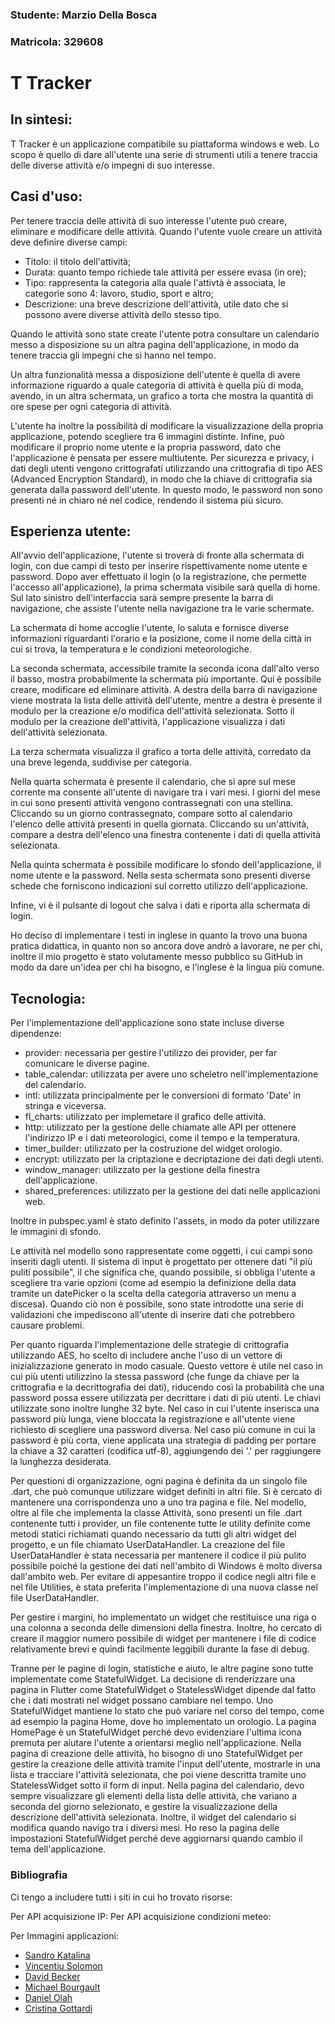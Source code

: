 ### Studente: Marzio Della Bosca 
### Matricola: 329608

# T Tracker

## In sintesi:
T Tracker è un applicazione compatibile su piattaforma windows e web. Lo scopo è quello di dare all'utente una serie di strumenti utili
a tenere traccia delle diverse attività e/o impegni di suo interesse.

## Casi d'uso:
Per tenere traccia delle attività di suo interesse l'utente può creare, eliminare e modificare delle attività. Quando l'utente vuole creare un attività deve definire diverse campi:

- Titolo: il titolo dell'attività;
- Durata: quanto tempo richiede tale attività per essere evasa (in ore);
- Tipo: rappresenta la categoria alla quale l'attivtà è associata, le categorie sono 4: lavoro, studio, sport e altro;
- Descrizione: una breve descrizione dell'attività, utile dato che si possono avere diverse attività dello stesso tipo.

Quando le attività sono state create l'utente potra consultare un calendario messo a disposizione su un altra pagina dell'applicazione, in modo da tenere traccia gli impegni che si hanno nel tempo.

Un altra funzionalità messa a disposizione dell'utente è quella di avere informazione riguardo a quale categoria di attività è quella più di moda, avendo, in un altra schermata, un grafico a torta che mostra la quantità di ore spese per ogni categoria di attività.

L'utente ha inoltre la possibilità di modificare la visualizzazione della propria applicazione, potendo scegliere tra 6 immagini distinte. Infine, può modificare il proprio nome utente e la propria password, dato che l'applicazione è pensata per essere multiutente. Per sicurezza e privacy, i dati degli utenti vengono crittografati utilizzando una crittografia di tipo AES (Advanced Encryption Standard), in modo che la chiave di crittografia sia generata dalla password dell'utente. In questo modo, le password non sono presenti né in chiaro né nel codice, rendendo il sistema più sicuro.

## Esperienza utente:
All'avvio dell'applicazione, l'utente si troverà di fronte alla schermata di login, con due campi di testo per inserire rispettivamente nome utente e password. Dopo aver effettuato il login (o la registrazione, che permette l'accesso all'applicazione), la prima schermata visibile sarà quella di home. Sul lato sinistro dell'interfaccia sarà sempre presente la barra di navigazione, che assiste l'utente nella navigazione tra le varie schermate.

La schermata di home accoglie l'utente, lo saluta e fornisce diverse informazioni riguardanti l'orario e la posizione, come il nome della città in cui si trova, la temperatura e le condizioni meteorologiche.

La seconda schermata, accessibile tramite la seconda icona dall'alto verso il basso, mostra probabilmente la schermata più importante. Qui è possibile creare, modificare ed eliminare attività. A destra della barra di navigazione viene mostrata la lista delle attività dell'utente, mentre a destra è presente il modulo per la creazione e/o modifica dell'attività selezionata. Sotto il modulo per la creazione dell'attività, l'applicazione visualizza i dati dell'attività selezionata.

La terza schermata visualizza il grafico a torta delle attività, corredato da una breve legenda, suddivise per categoria.

Nella quarta schermata è presente il calendario, che si apre sul mese corrente ma consente all'utente di navigare tra i vari mesi. I giorni del mese in cui sono presenti attività vengono contrassegnati con una stellina. Cliccando su un giorno contrassegnato, compare sotto al calendario l'elenco delle attività presenti in quella giornata. Cliccando su un'attività, compare a destra dell'elenco una finestra contenente i dati di quella attività selezionata.

Nella quinta schermata è possibile modificare lo sfondo dell'applicazione, il nome utente e la password. Nella sesta schermata sono presenti diverse schede che forniscono indicazioni sul corretto utilizzo dell'applicazione.

Infine, vi è il pulsante di logout che salva i dati e riporta alla schermata di login. 

Ho deciso di implementare i testi in inglese in quanto la trovo una buona pratica didattica, in quanto non so ancora dove andrò a lavorare, ne per chi, inoltre il mio progetto è stato volutamente messo pubblico su GitHub in modo da dare un'idea per chi ha bisogno, e l'inglese è la lingua più comune.

## Tecnologia:
Per l'implementazione dell'applicazione sono state incluse diverse dipendenze:
- provider: necessaria per gestire l'utilizzo dei provider, per far comunicare le diverse pagine.
- table_calendar: utilizzata per avere uno scheletro nell'implementazione del calendario.
- intl: utilizzata principalmente per le conversioni di formato 'Date' in stringa e viceversa.
- fl_charts: utilizzato per implemetare il grafico delle attività.
- http: utilizzato per la gestione delle chiamate alle API per ottenere l'indirizzo IP e i dati meteorologici, come il tempo e la temperatura.
- timer_builder: utilizzato per la costruzione del widget orologio.
- encrypt: utilizzato per la criptazione e decriptazione dei dati degli utenti.
- window_manager: utilizzato per la gestione della finestra dell'applicazione.
- shared_preferences: utilizzato per la gestione dei dati nelle applicazioni web.

Inoltre in pubspec.yaml è stato definito l'assets, in modo da poter utilizzare le immagini di sfondo.

Le attività nel modello sono rappresentate come oggetti, i cui campi sono inseriti dagli utenti. Il sistema di input è progettato per ottenere dati "il più puliti possibile", il che significa che, quando possibile, si obbliga l'utente a scegliere tra varie opzioni (come ad esempio la definizione della data tramite un datePicker o la scelta della categoria attraverso un menu a discesa). Quando ciò non è possibile, sono state introdotte una serie di validazioni che impediscono all'utente di inserire dati che potrebbero causare problemi.

Per quanto riguarda l'implementazione delle strategie di crittografia utilizzando AES, ho scelto di includere anche l'uso di un vettore di inizializzazione generato in modo casuale. Questo vettore è utile nel caso in cui più utenti utilizzino la stessa password (che funge da chiave per la crittografia e la decrittografia dei dati), riducendo così la probabilità che una password possa essere utilizzata per decrittare i dati di più utenti. Le chiavi utilizzate sono inoltre lunghe 32 byte. Nel caso in cui l'utente inserisca una password più lunga, viene bloccata la registrazione e all'utente viene richiesto di scegliere una password diversa. Nel caso più comune in cui la password è più corta, viene applicata una strategia di padding per portare la chiave a 32 caratteri (codifica utf-8), aggiungendo dei '.' per raggiungere la lunghezza desiderata.

Per questioni di organizzazione, ogni pagina è definita da un singolo file .dart, che può comunque utilizzare widget definiti in altri file. Si è cercato di mantenere una corrispondenza uno a uno tra pagina e file. Nel modello, oltre al file che implementa la classe Attività, sono presenti un file .dart contenente tutti i provider, un file contenente tutte le utility definite come metodi statici richiamati quando necessario da tutti gli altri widget del progetto, e un file chiamato UserDataHandler. La creazione del file UserDataHandler è stata necessaria per mantenere il codice il più pulito possibile poiché la gestione dei dati nell'ambito di Windows è molto diversa dall'ambito web. Per evitare di appesantire troppo il codice negli altri file e nel file Utilities, è stata preferita l'implementazione di una nuova classe nel file UserDataHandler.

Per gestire i margini, ho implementato un widget che restituisce una riga o una colonna a seconda delle dimensioni della finestra. Inoltre, ho cercato di creare il maggior numero possibile di widget per mantenere i file di codice relativamente brevi e quindi facilmente leggibili durante la fase di debug.

Tranne per le pagine di login, statistiche e aiuto, le altre pagine sono tutte implementate come StatefulWidget. La decisione di renderizzare una pagina in Flutter come StatefulWidget o StatelessWidget dipende dal fatto che i dati mostrati nel widget possano cambiare nel tempo. Uno StatefulWidget mantiene lo stato che può variare nel corso del tempo, come ad esempio la pagina Home, dove ho implementato un orologio. La pagina HomePage è un StatefulWidget perché devo evidenziare l'ultima icona premuta per aiutare l'utente a orientarsi meglio nell'applicazione. Nella pagina di creazione delle attività, ho bisogno di uno StatefulWidget per gestire la creazione delle attività tramite l'input dell'utente, mostrarle in una lista e tracciare l'attività selezionata, che poi viene descritta tramite uno StatelessWidget sotto il form di input. Nella pagina del calendario, devo sempre visualizzare gli elementi della lista delle attività, che variano a seconda del giorno selezionato, e gestire la visualizzazione della descrizione dell'attività selezionata. Inoltre, il widget del calendario si modifica quando navigo tra i diversi mesi. Ho reso la pagina delle impostazioni StatefulWidget perché deve aggiornarsi quando cambio il tema dell'applicazione.


### Bibliografia
Ci tengo a includere tutti i siti in cui ho trovato risorse:

Per API acquisizione IP: <a href="https://app.ipgeolocation.io/"></a> 
Per API acquisizione condizioni meteo: <a href="https://openweathermap.org/api/one-call-3"></a> 

Per Immagini applicazioni:
- <a href="https://unsplash.com/it/@sandrokatalina?utm_content=creditCopyText&utm_medium=referral&utm_source=unsplash">Sandro Katalina</a> 
- <a href="https://unsplash.com/it/@vincentiu?utm_content=creditCopyText&utm_medium=referral&utm_source=unsplash">Vincentiu Solomon</a>
- <a href="https://unsplash.com/it/@beckerworks?utm_content=creditCopyText&utm_medium=referral&utm_source=unsplash">David Becker</a> 
- <a href="https://unsplash.com/it/@mbzzgeorgia?utm_content=creditCopyText&utm_medium=referral&utm_source=unsplash">Michael Bourgault</a> 
- <a href="https://unsplash.com/it/@danesduet?utm_content=creditCopyText&utm_medium=referral&utm_source=unsplash">Daniel Olah</a> 
- <a href="https://unsplash.com/it/@cristina_gottardi?utm_content=creditCopyText&utm_medium=referral&utm_source=unsplash">Cristina Gottardi</a>
  












